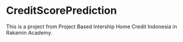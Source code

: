 # CreditScorePrediction
This is a project from Project Based Intership Home Credit Indonesia in Rakamin Academy. 
